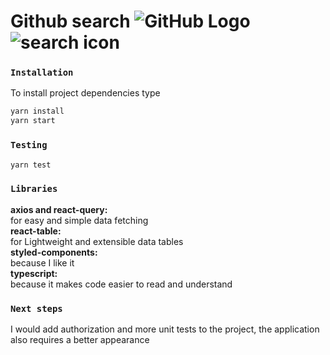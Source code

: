 

# Github search ![GitHub Logo](/github-logo.png) ![search icon](/search.png)

### `Installation`
To install project dependencies type

```bash
yarn install
yarn start
```
### `Testing`

```bash
yarn test
```

### `Libraries`

**axios and react-query:**  
for easy and simple data fetching  
**react-table:**  
for Lightweight and extensible data tables   
**styled-components:**  
because I like it  
**typescript:**  
because it makes code easier to read and understand  


### `Next steps`
I would add authorization and more unit tests to the project, the application also requires a better appearance



